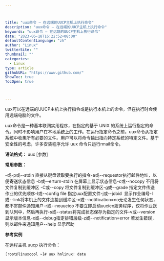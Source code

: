 ```yaml
---



title: "uux命令 – 在远端的UUCP主机上执行命令"
description: "uux命令 – 在远端的UUCP主机上执行命令"
keywords: "uux命令 – 在远端的UUCP主机上执行命令"
date: "2023-06-18T16:22:52+08:00"
defaultContentLanguage: "zh"
author: "Linux"
twitterSite: ""
thumbnail: ""
categories:
  - Linux
type: article
githubURL: "https://www.github.com/"
ShowToc: true
TocOpen: true



---
```


uux可以在远端的UUCP主机上执行指令或是执行本机上的命令，但在执行时会使用远端电脑的文件。

uux命令是一种基本联网实用程序，在指定的基于 UNIX 的系统上运行指定的命令。同时不影响用户在本地系统上的工作。在运行指定命令之前，uux命令从指定系统中收集所有必要的文件。用户可以将命令输出指向特定系统的特定文件。基于安全性的考虑，许多安装程序允许 uux 命令只运行rmail命令。

**语法格式：** uux [参数]

**常用参数：**

-或-p或--stdin 直接从键盘读取要执行的指令-a或--requestor执行邮件地址，以便寄送状态信息 -b或--erturn-stdin 在屏幕上显示状态信息-c或--nocopy 不用将文件复制到缓冲区 -C或--copy 将文件复制到缓冲区-g或--grade 指定文件传送作业的优先顺序-I或--config file 指定uux配置文件-j或--jobid  显示作业编号-l或--link将本机上的文件连接到缓冲区-n或--notification=no无论发生任何状态，都不寄邮件通知用户-r或--nouucico 不要立即启动uucico服务程序，仅将作业送到队列中，然后再执行-s或--status将完成状态保存为指定的文件-v或--version显示版本信息-x或--debug指定排错层级-z或--notification=error 若发生错误，则以邮件来通知用户--help 显示帮助

**参考实例**

在远程主机 uucp 执行命令：

```
[root@linuxcool ~]# uux hnlinux! date
```